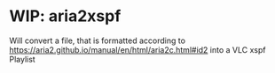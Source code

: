 # WIP: aria2xspf

Will convert a file, that is formatted according to https://aria2.github.io/manual/en/html/aria2c.html#id2 into a VLC xspf Playlist

